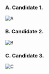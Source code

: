 ### A. Candidate 1.
![A](https://github.com/jehoons/sbie_weinberg/blob/master/result/figure_s1/Figure-S1A.jpg)

### B. Candidate 2.
![B](https://github.com/jehoons/sbie_weinberg/blob/master/result/figure_s1/Figure-S1B.jpg)

### C. Candidate 3.
![C](https://github.com/jehoons/sbie_weinberg/blob/master/result/figure_s1/Figure-S1C.jpg)
